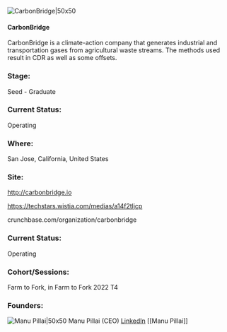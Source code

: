

![CarbonBridge|50x50](https://apimg.techstars.com/connect/images/image_files/62d1a0f289665b000892e14b/original/Carbon_Bridge.png)

#### CarbonBridge
CarbonBridge is a climate-action company that generates industrial and transportation gases from agricultural waste streams. The methods used result in CDR as well as some offsets.

### Stage: 
Seed - Graduate 

### Current Status: 
Operating

### Where:
San Jose, California, United States

### Site:
http://carbonbridge.io

https://techstars.wistia.com/medias/a14f2tljcp

crunchbase.com/organization/carbonbridge

### Current Status: 
Operating

### Cohort/Sessions: 
Farm to Fork, in Farm to Fork 2022 T4

### Founders: 

![Manu Pillai|50x50](https://www.f6s.com/content-resource/profiles/3015937_th2.jpg) Manu Pillai (CEO) [LinkedIn](https://linkedin.com/in/manurpillai) [[Manu Pillai]]


